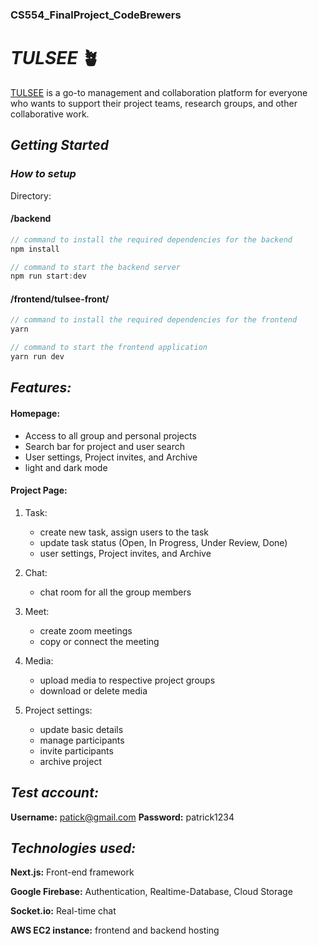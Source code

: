 ### CS554_FinalProject_CodeBrewers

# *TULSEE* 🪴

[TULSEE](http://34.238.51.139:3000/) is a go-to management and collaboration platform for everyone who wants to support their project teams, research groups, and other collaborative work.

## *Getting Started*

### *How to setup*

Directory:
#### /backend
```javascript
// command to install the required dependencies for the backend
npm install

// command to start the backend server
npm run start:dev
```

#### /frontend/tulsee-front/
```javascript
// command to install the required dependencies for the frontend
yarn

// command to start the frontend application
yarn run dev
```

## *Features:*

#### Homepage: 
   - Access to all group and personal projects
   - Search bar for project and user search
   - User settings, Project invites, and Archive
   - light and dark mode

#### Project Page: 
1. Task:
   - create new task, assign users to the task
   - update task status (Open, In Progress, Under Review, Done)
   - user settings, Project invites, and Archive

2. Chat:
   - chat room for all the group members

3. Meet:
   - create zoom meetings 
   - copy or connect the meeting

4. Media:
   - upload media to respective project groups 
   - download or delete media

5. Project settings:
   - update basic details 
   - manage participants
   - invite participants
   - archive project


## *Test account:*
**Username:** patick@gmail.com
**Password:** patrick1234



## *Technologies used:*
**Next.js:**  Front-end framework

**Google Firebase:**  Authentication, Realtime-Database, Cloud Storage

**Socket.io:**  Real-time chat

**AWS EC2 instance:**  frontend and backend hosting
